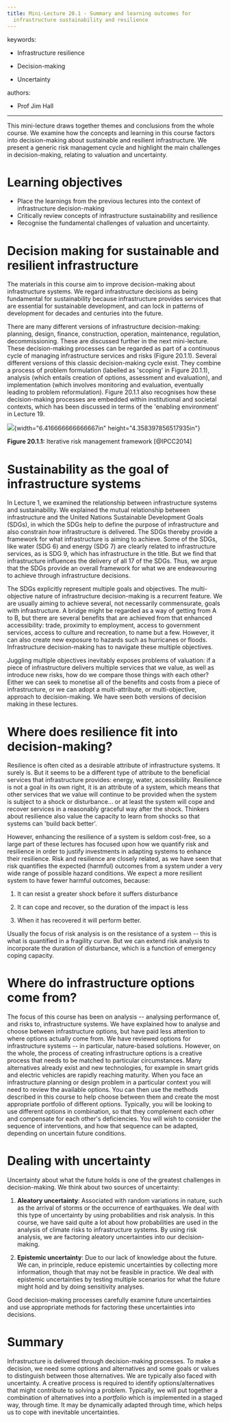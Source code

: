 ```yaml
---
title: Mini-Lecture 20.1 - Summary and learning outcomes for
  infrastructure sustainability and resilience
---
```




keywords:

-   Infrastructure resilience

-   Decision-making

-   Uncertainty

authors:

-   Prof Jim Hall

---

This mini-lecture draws together themes and conclusions from the whole
course. We examine how the concepts and learning in this course factors
into decision-making about sustainable and resilient infrastructure. We
present a generic risk management cycle and highlight the main
challenges in decision-making, relating to valuation and uncertainty.

# Learning objectives

-   Place the learnings from the previous lectures into the context of
    infrastructure decision-making
-   Critically review concepts of infrastructure sustainability and
    resilience
-   Recognise the fundamental challenges of valuation and uncertainty.



# Decision making for sustainable and resilient infrastructure

The materials in this course aim to improve decision-making about
infrastructure systems. We regard infrastructure decisions as being
fundamental for sustainability because infrastructure provides services
that are essential for sustainable development, and can lock in patterns
of development for decades and centuries into the future.

There are many different versions of infrastructure decision-making:
planning, design, finance, construction, operation, maintenance,
regulation, decommissioning. These are discussed further in the next
mini-lecture. These decision-making processes can be regarded as part of
a continuous cycle of managing infrastructure services and risks (Figure
20.1.1). Several different versions of this classic decision-making
cycle exist. They combine a process of problem formulation (labelled as
'scoping' in Figure 20.1.1), analysis (which entails creation of
options, assessment and evaluation), and implementation (which involves
monitoring and evaluation, eventually leading to problem reformulation).
Figure 20.1.1 also recognises how these decision-making processes are
embedded within institutional and societal contexts, which has been
discussed in terms of the 'enabling environment' in Lecture 19.

![](media/image1.png){width="6.416666666666667in"
height="4.358397856517935in"}

**Figure 20.1.1:** Iterative risk management framework [@IPCC2014]

# Sustainability as the goal of infrastructure systems

In Lecture 1, we examined the relationship between infrastructure
systems and sustainability. We explained the mutual relationship between
infrastructure and the United Nations Sustainable Development Goals
(SDGs), in which the SDGs help to define the purpose of infrastructure
and also constrain *how* infrastructure is delivered. The SDGs thereby
provide a framework for what infrastructure is aiming to achieve. Some
of the SDGs, like water (SDG 6) and energy (SDG 7) are clearly related
to infrastructure services, as is SDG 9, which has infrastructure in the
title. But we find that infrastructure influences the delivery of all 17
of the SDGs. Thus, we argue that the SDGs provide an overall framework
for what we are endeavouring to achieve through infrastructure
decisions.

The SDGs explicitly represent multiple goals and objectives. The
multi-objective nature of infrastructure decision-making is a recurrent
feature. We are usually aiming to achieve several, not necessarily
commensurate, goals with infrastructure. A bridge might be regarded as a
way of getting from A to B, but there are several benefits that are
achieved from that enhanced accessibility: trade, proximity to
employment, access to government services, access to culture and
recreation, to name but a few. However, it can also create new exposure
to hazards such as hurricanes or floods. Infrastructure decision-making
has to navigate these multiple objectives.

Juggling multiple objectives inevitably exposes problems of valuation:
if a piece of infrastructure delivers multiple services that we value,
as well as introduce new risks, how do we compare those things with each
other? Either we can seek to monetise all of the benefits and costs from
a piece of infrastructure, or we can adopt a multi-attribute, or
multi-objective, approach to decision-making. We have seen both versions
of decision making in these lectures.

# Where does resilience fit into decision-making?

Resilience is often cited as a desirable attribute of infrastructure
systems. It surely is. But it seems to be a different type of attribute
to the beneficial services that infrastructure provides: energy, water,
accessibility. Resilience is not a goal in its own right, it is an
attribute of a system, which means that other services that we value
will continue to be provided when the system is subject to a shock or
disturbance... or at least the system will cope and recover services in
a reasonably graceful way after the shock. Thinkers about resilience
also value the capacity to learn from shocks so that systems can 'build
back better'.

However, enhancing the resilience of a system is seldom cost-free, so a
large part of these lectures has focused upon how we quantify risk and
resilience in order to justify investments in adapting systems to
enhance their resilience. Risk and resilience are closely related, as we
have seen that risk quantifies the expected (harmful) outcomes from a
system under a very wide range of possible hazard conditions. We expect
a more resilient system to have fewer harmful outcomes, because:

1.  It can resist a greater shock before it suffers disturbance

2.  It can cope and recover, so the duration of the impact is less

3.  When it has recovered it will perform better.

Usually the focus of risk analysis is on the resistance of a system --
this is what is quantified in a fragility curve. But we can extend risk
analysis to incorporate the duration of disturbance, which is a function
of emergency coping capacity.

# Where do infrastructure options come from? 

The focus of this course has been on analysis -- analysing performance
of, and risks to, infrastructure systems. We have explained how to
analyse and choose between infrastructure options, but have paid less
attention to where options actually come from. We have reviewed options
for infrastructure systems -- in particular, nature-based solutions.
However, on the whole, the process of creating infrastructure options is
a creative process that needs to be matched to particular circumstances.
Many alternatives already exist and new technologies, for example in
smart grids and electric vehicles are rapidly reaching maturity. When
you face an infrastructure planning or design problem in a particular
context you will need to review the available options. You can then use
the methods described in this course to help choose between them and
create the most appropriate portfolio of different options. Typically,
you will be looking to use different options in combination, so that
they complement each other and compensate for each other's deficiencies.
You will wish to consider the sequence of interventions, and how that
sequence can be adapted, depending on uncertain future conditions.

# Dealing with uncertainty

Uncertainty about what the future holds is one of the greatest
challenges in decision-making. We think about two sources of
uncertainty:

1.  **Aleatory uncertainty**: Associated with random variations in
    nature, such as the arrival of storms or the occurrence of
    earthquakes. We deal with this type of uncertainty by using
    probabilities and risk analysis. In this course, we have said quite
    a lot about how probabilities are used in the analysis of climate
    risks to infrastructure systems. By using risk analysis, we are
    factoring aleatory uncertainties into our decision-making.

2.  **Epistemic uncertainty**: Due to our lack of knowledge about the
    future. We can, in principle, reduce epistemic uncertainties by
    collecting more information, though that may not be feasible in
    practice. We deal with epistemic uncertainties by testing multiple
    scenarios for what the future might hold and by doing sensitivity
    analyses.

Good decision-making processes carefully examine future uncertainties
and use appropriate methods for factoring these uncertainties into
decisions.

# Summary

Infrastructure is delivered through decision-making processes. To make a
decision, we need some options and alternatives and some goals or values
to distinguish between those alternatives. We are typically also faced
with uncertainty. A creative process is required to identify
options/alternatives that might contribute to solving a problem.
Typically, we will put together a combination of alternatives into a
*portfolio* which is implemented in a staged way, through time. It may
be dynamically adapted through time, which helps us to cope with
inevitable uncertainties.
